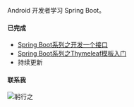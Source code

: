 Android 开发者学习 Spring Boot。

#### 已完成

- [Spring Boot系列之开发一个接口](https://mp.weixin.qq.com/s/EAPeWZgWn2uprK5uyW_kuw)
- [Spring Boot系列之Thymeleaf模板入门](https://mp.weixin.qq.com/s/H7NgFsEZOfbQaN0pIQmP9Q)
- 持续更新
#### 联系我
![躬行之](https://user-gold-cdn.xitu.io/2020/4/8/171556e23df37921?imageView2/0/w/1280/h/960/format/webp/ignore-error/1)




